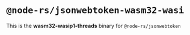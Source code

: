 # `@node-rs/jsonwebtoken-wasm32-wasi`

This is the **wasm32-wasip1-threads** binary for `@node-rs/jsonwebtoken`
